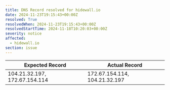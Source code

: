 ```yaml
---
title: DNS Record resolved for hidewall.io
date: 2024-11-23T19:15:43+00:00Z
resolved: True
resolvedWhen: 2024-11-23T19:15:43+00:00Z
resolvedStartTime: 2024-11-18T10:20:03+00:00Z
severity: notice
affected:
  - hidewall.io
section: issue
---
```


| Expected Record  | Actual Record  |
|------------------|----------------|
| 104.21.32.197, 172.67.154.114 | 172.67.154.114, 104.21.32.197 |
